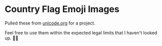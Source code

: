 # Country Flag Emoji Images
Pulled these from [unicode.org](unicode) for a project. 

Feel free to use them within the expected legal limits that I haven't looked up. 🤷‍♂️

[unicode]: https://unicode.org/emoji/charts/full-emoji-list.html#country-flag
